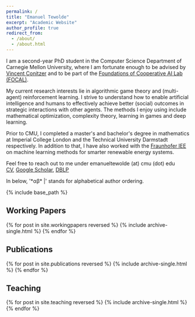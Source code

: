 ```yaml
---
permalink: /
title: "Emanuel Tewolde"
excerpt: "Academic Website"
author_profile: true
redirect_from: 
  - /about/
  - /about.html
---
```


<!-- Welcome to my academic website! It is work in progress, especially starting from the section "Working Papers". -->

I am a second-year PhD student in the Computer Science Department of Carnegie Mellon University, where I am fortunate enough to be advised by <a href=" https://www.cs.cmu.edu/~conitzer/ " target="_blank"  rel="noopener noreferrer">Vincent Conitzer</a> and to be part of the <a href=" https://www.cs.cmu.edu/~focal/ " target="_blank"  rel="noopener noreferrer">Foundations of Cooperative AI Lab (FOCAL)</a>. 

My current research interests lie in algorithmic game theory and (multi-agent) reinforcement learning. I strive to understand how to enable artificial intelligence and humans to effectively achieve better (social) outcomes in strategic interactions with other agents. The methods I enjoy using include mathematical optimization, complexity theory, learning in games and deep learning.

Prior to CMU, I completed a master's and bachelor's degree in mathematics at Imperial College London and the Technical University Darmstadt respectively. In addition to that, I have also worked with the <a href=" https://www.iee.fraunhofer.de/en.html " target="_blank"  rel="noopener noreferrer">Fraunhofer IEE</a> on machine learning methods for smarter renewable energy systems.

Feel free to reach out to me under emanueltewolde (at) cmu (dot) edu
<br>
<a href=" ../files/CV_Emanuel_Tewolde_26_04_23.pdf " target="_blank"  rel="noopener noreferrer">CV</a>,  <a href=" https://scholar.google.com/citations?user=LpZkIogAAAAJ&hl=en " target="_blank"  rel="noopener noreferrer">Google Scholar</a>, <a href=" https://dblp.org/pid/305/4404.html " target="_blank"  rel="noopener noreferrer">DBLP</a> 

<!--| <a href=" https://scholar.google.com/citations?user=LpZkIogAAAAJ&hl=en " target="_blank"  rel="noopener noreferrer">DBLP</a> -->

<!-- {% if author.googlescholar %}
  You can find my articles on <u><a href="{{author.googlescholar}}">my Google Scholar profile</a>.</u>
{% endif %} -->

In below, '&#42;&alpha;&beta;&#42; |' stands for alphabetical author ordering.

{% include base_path %}

## Working Papers

{% for post in site.workingpapers reversed %}
  {% include archive-single.html %}
{% endfor %}

## Publications

{% for post in site.publications reversed %}
  {% include archive-single.html %}
{% endfor %}

## Teaching

{% for post in site.teaching reversed %}
  {% include archive-single.html %}
{% endfor %}

